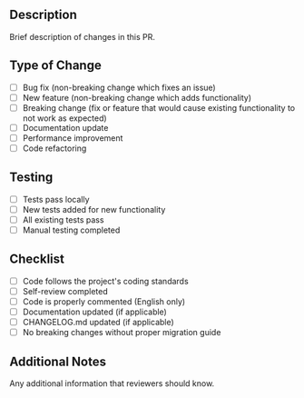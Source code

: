 ## Description

Brief description of changes in this PR.

## Type of Change

- [ ] Bug fix (non-breaking change which fixes an issue)
- [ ] New feature (non-breaking change which adds functionality)
- [ ] Breaking change (fix or feature that would cause existing functionality to not work as expected)
- [ ] Documentation update
- [ ] Performance improvement
- [ ] Code refactoring

## Testing

- [ ] Tests pass locally
- [ ] New tests added for new functionality
- [ ] All existing tests pass
- [ ] Manual testing completed

## Checklist

- [ ] Code follows the project's coding standards
- [ ] Self-review completed
- [ ] Code is properly commented (English only)
- [ ] Documentation updated (if applicable)
- [ ] CHANGELOG.md updated (if applicable)
- [ ] No breaking changes without proper migration guide

## Additional Notes

Any additional information that reviewers should know.